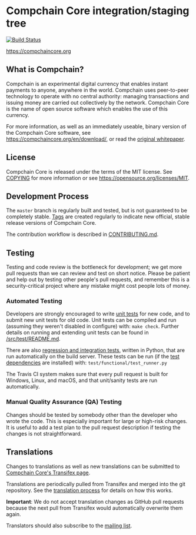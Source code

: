 Compchain Core integration/staging tree
=====================================

[![Build Status](https://travis-ci.org/compchain/compchain.svg?branch=master)](https://travis-ci.org/compchain/compchain)

https://compchaincore.org

What is Compchain?
----------------

Compchain is an experimental digital currency that enables instant payments to
anyone, anywhere in the world. Compchain uses peer-to-peer technology to operate
with no central authority: managing transactions and issuing money are carried
out collectively by the network. Compchain Core is the name of open source
software which enables the use of this currency.

For more information, as well as an immediately useable, binary version of
the Compchain Core software, see https://compchaincore.org/en/download/, or read the
[original whitepaper](https://compchaincore.org/compchain.pdf).

License
-------

Compchain Core is released under the terms of the MIT license. See [COPYING](COPYING) for more
information or see https://opensource.org/licenses/MIT.

Development Process
-------------------

The `master` branch is regularly built and tested, but is not guaranteed to be
completely stable. [Tags](https://github.com/robinsage-dev/compchain/tags) are created
regularly to indicate new official, stable release versions of Compchain Core.

The contribution workflow is described in [CONTRIBUTING.md](CONTRIBUTING.md).

Testing
-------

Testing and code review is the bottleneck for development; we get more pull
requests than we can review and test on short notice. Please be patient and help out by testing
other people's pull requests, and remember this is a security-critical project where any mistake might cost people
lots of money.

### Automated Testing

Developers are strongly encouraged to write [unit tests](src/test/README.md) for new code, and to
submit new unit tests for old code. Unit tests can be compiled and run
(assuming they weren't disabled in configure) with: `make check`. Further details on running
and extending unit tests can be found in [/src/test/README.md](/src/test/README.md).

There are also [regression and integration tests](/test), written
in Python, that are run automatically on the build server.
These tests can be run (if the [test dependencies](/test) are installed) with: `test/functional/test_runner.py`

The Travis CI system makes sure that every pull request is built for Windows, Linux, and macOS, and that unit/sanity tests are run automatically.

### Manual Quality Assurance (QA) Testing

Changes should be tested by somebody other than the developer who wrote the
code. This is especially important for large or high-risk changes. It is useful
to add a test plan to the pull request description if testing the changes is
not straightforward.

Translations
------------

Changes to translations as well as new translations can be submitted to
[Compchain Core's Transifex page](https://www.transifex.com/projects/p/compchain/).

Translations are periodically pulled from Transifex and merged into the git repository. See the
[translation process](doc/translation_process.md) for details on how this works.

**Important**: We do not accept translation changes as GitHub pull requests because the next
pull from Transifex would automatically overwrite them again.

Translators should also subscribe to the [mailing list](https://groups.google.com/forum/#!forum/compchain-translators).
